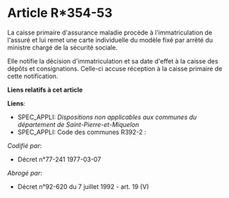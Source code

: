 # Article R*354-53

La caisse primaire d'assurance maladie procède à l'immatriculation de l'assuré et lui remet une carte individuelle du modèle
fixé par arrêté du ministre chargé de la sécurité sociale.

Elle notifie la décision d'immatriculation et sa date d'effet à la caisse des dépôts et consignations. Celle-ci accuse
réception à la caisse primaire de cette notification.

**Liens relatifs à cet article**

**Liens**:

  - SPEC_APPLI: *Dispositions non applicables aux communes du département de Saint-Pierre-et-Miquelon*
  - SPEC_APPLI: Code des communes R392-2 :

_Codifié par_:

  - Décret n°77-241 1977-03-07

_Abrogé par_:

  - Décret n°92-620 du 7 juillet 1992 - art. 19 (V)
